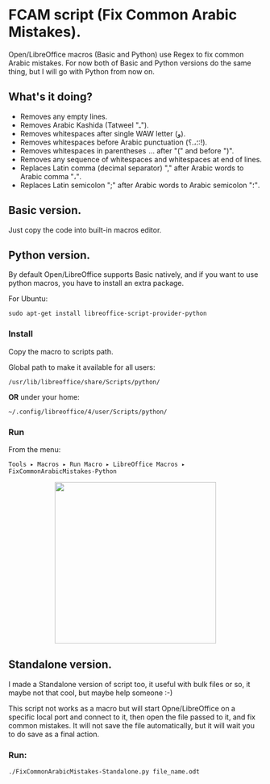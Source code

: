 FCAM script (Fix Common Arabic Mistakes).
=========================================

Open/LibreOffice macros (Basic and Python) use Regex to fix common Arabic mistakes. For now both of Basic and Python versions do the same thing, but I will go with Python from now on.

What's it doing?
-------------------
- Removes any empty lines.
- Removes Arabic Kashida (Tatweel "ـ").
- Removes whitespaces after single WAW letter (و).
- Removes whitespaces before Arabic punctuation (؛،.؟:!).
- Removes whitespaces in parentheses  ... after "(" and before ")".
- Removes any sequence of whitespaces and whitespaces at end of lines.
- Replaces Latin comma (decimal separator) "," after Arabic words to Arabic comma "،".
- Replaces Latin semicolon ";" after Arabic words to Arabic semicolon "؛".

Basic version.
-------------------
Just copy the code into built-in macros editor.


Python version.
-------------------
By default Open/LibreOffice supports Basic natively, and if you want to use python macros, you have to install an extra package.

For Ubuntu:
```
sudo apt-get install libreoffice-script-provider-python
```

### Install
Copy the macro to scripts path.

Global path to make it available for all users:
```
/usr/lib/libreoffice/share/Scripts/python/
```

**OR** under your home:
```
~/.config/libreoffice/4/user/Scripts/python/
```

### Run
From the menu:
```
Tools ▸ Macros ▸ Run Macro ▸ LibreOffice Macros ▸ FixCommonArabicMistakes-Python
```

<p align="center">
<img src="http://3.bp.blogspot.com/-onSnFwBXg8o/Vk9WbSOLhKI/AAAAAAAACJc/4aEiIB2Pop4/run_python_libreoffice_macros.png" width="320">
</p>

Standalone version.
-------------------
I made a Standalone version of script too, it useful with bulk files or so, it maybe not that cool, but maybe help someone :-)

This script not works as a macro but will start Opne/LibreOffice on a specific local port and connect to it, then open the file passed to it, and fix common mistakes. It will not save the file automatically, but it will wait you to do save as a final action.

### Run:
```
./FixCommonArabicMistakes-Standalone.py file_name.odt
```
